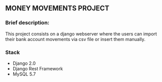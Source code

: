 ## MONEY MOVEMENTS PROJECT

### Brief description:
This project consists on a django webserver where the users can import their bank account movements
via csv file or insert them manually.

### Stack
- Django 2.0
- Django Rest Framework
- MySQL 5.7